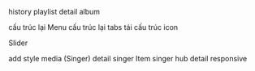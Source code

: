 history
playlist
detail album

cấu trúc lại Menu
cấu trúc lại tabs
tái cấu trúc icon

Slider

add style media (Singer)
detail singer
Item singer
hub detail
responsive
